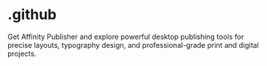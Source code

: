 # .github
Get Affinity Publisher and explore powerful desktop publishing tools for precise layouts, typography design, and professional-grade print and digital projects.
